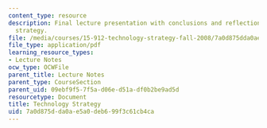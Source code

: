 ```yaml
---
content_type: resource
description: Final lecture presentation with conclusions and reflections on technology
  strategy.
file: /media/courses/15-912-technology-strategy-fall-2008/7a0d875dda0ae5a0deb699f3c61cb4ca_lec_24.pdf
file_type: application/pdf
learning_resource_types:
- Lecture Notes
ocw_type: OCWFile
parent_title: Lecture Notes
parent_type: CourseSection
parent_uid: 09ebf9f5-7f5a-d06e-d51a-df0b2be9ad5d
resourcetype: Document
title: Technology Strategy
uid: 7a0d875d-da0a-e5a0-deb6-99f3c61cb4ca
---
```

